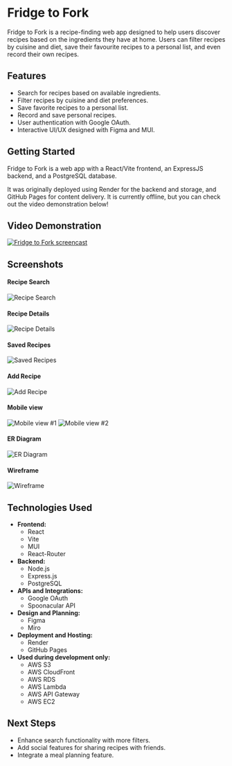# Fridge to Fork

Fridge to Fork is a recipe-finding web app designed to help users discover recipes based on the ingredients they have at home. Users can filter recipes by cuisine and diet, save their favourite recipes to a personal list, and even record their own recipes.

## Features

- Search for recipes based on available ingredients.
- Filter recipes by cuisine and diet preferences.
- Save favorite recipes to a personal list.
- Record and save personal recipes.
- User authentication with Google OAuth.
- Interactive UI/UX designed with Figma and MUI.

## Getting Started

Fridge to Fork is a web app with a React/Vite frontend, an ExpressJS backend, and a PostgreSQL database.

It was originally deployed using Render for the backend and storage, and GitHub Pages for content delivery. It is currently offline, but you can check out the video demonstration below!

## Video Demonstration

[![Fridge to Fork screencast](https://img.youtube.com/vi/pNn7ii5Z-A4/0.jpg)](https://youtu.be/pNn7ii5Z-A4)

## Screenshots

#### Recipe Search

![Recipe Search](/public/recipe_search.png)

#### Recipe Details

![Recipe Details](/public/recipe_details.png)

#### Saved Recipes

![Saved Recipes](/public/saved_recipes.png)

#### Add Recipe

![Add Recipe](/public/add_recipe.png)

#### Mobile view

![Mobile view #1](/public/mobile_1.png)
![Mobile view #2](/public/mobile_2.png)

#### ER Diagram

![ER Diagram](/public/er-diagram.png)

#### Wireframe

![Wireframe](/public/wireframe.png)

## Technologies Used

- **Frontend:**
  - React
  - Vite
  - MUI
  - React-Router
- **Backend:**
  - Node.js
  - Express.js
  - PostgreSQL
- **APIs and Integrations:**
  - Google OAuth
  - Spoonacular API
- **Design and Planning:**
  - Figma
  - Miro
- **Deployment and Hosting:**
  - Render
  - GitHub Pages
- **Used during development only:**
  - AWS S3
  - AWS CloudFront
  - AWS RDS
  - AWS Lambda
  - AWS API Gateway
  - AWS EC2

## Next Steps

- Enhance search functionality with more filters.
- Add social features for sharing recipes with friends.
- Integrate a meal planning feature.
